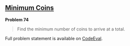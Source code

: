 [Minimum Coins][ce]
-------------------

**Problem 74**

> Find the minimum number of coins to arrive at a total.

Full problem statement is available on [CodeEval][ce].

[ce]: https://www.codeeval.com/browse/74/
      "View problem statement on CodeEval"
